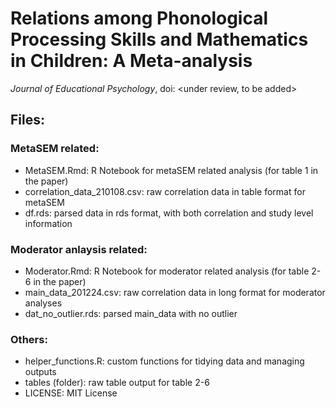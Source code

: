 # Relations among Phonological Processing Skills and Mathematics in Children: A Meta-analysis
*Journal of Educational Psychology*, 
doi: <under review, to be added>

## Files:
### MetaSEM related:
- MetaSEM.Rmd: R Notebook for metaSEM related analysis (for table 1 in the paper)
- correlation_data_210108.csv: raw correlation data in table format for metaSEM
- df.rds: parsed data in rds format, with both correlation and study level information

### Moderator anlaysis related:
- Moderator.Rmd: R Notebook for moderator related analysis (for table 2-6 in the paper)
- main_data_201224.csv: raw correlation data in long format for moderator analyses
- dat_no_outlier.rds: parsed main_data with no outlier

### Others:
- helper_functions.R: custom functions for tidying data and managing outputs
- tables (folder): raw table output for table 2-6 
- LICENSE: MIT License
